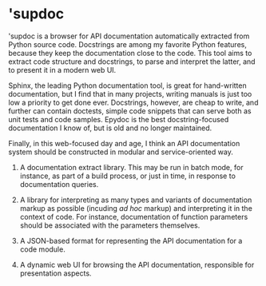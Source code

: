 'supdoc
=======

'supdoc is a browser for API documentation automatically extracted from Python
source code.  Docstrings are among my favorite Python features, because they
keep the documentation close to the code.  This tool aims to extract code
structure and docstrings, to parse and interpret the latter, and to present it
in a modern web UI.

Sphinx, the leading Python documentation tool, is great for hand-written
documentation, but I find that in many projects, writing manuals is just too low
a priority to get done ever.  Docstrings, however, are cheap to write, and
further can contain doctests, simple code snippets that can serve both as unit
tests and code samples.  Epydoc is the best docstring-focused documentation I
know of, but is old and no longer maintained.

Finally, in this web-focused day and age, I think an API documentation system
should be constructed in modular and service-oriented way.

1. A documentation extract library.  This may be run in batch mode, for
instance, as part of a build process, or just in time, in response to
documentation queries.

2. A library for interpreting as many types and variants of documentation markup
as possible (incuding <i>ad hoc</i> markup) and interpreting it in the context
of code.  For instance, documentation of function parameters should be
associated with the parameters themselves.

3. A JSON-based format for representing the API documentation for a code
module.  

4. A dynamic web UI for browsing the API documentation, responsible for
presentation aspects.

